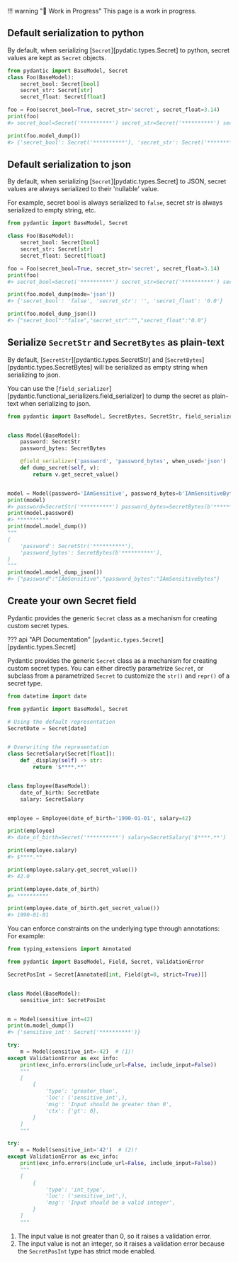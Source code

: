 !!! warning "🚧 Work in Progress"
    This page is a work in progress.

## Default serialization to python

By default, when serializing [`Secret`][pydatic.types.Secret] to python,
secret values are kept as `Secret` objects.

```py
from pydantic import BaseModel, Secret
class Foo(BaseModel):
    secret_bool: Secret[bool]
    secret_str: Secret[str]
    secret_float: Secret[float]

foo = Foo(secret_bool=True, secret_str='secret', secret_float=3.14)
print(foo)
#> secret_bool=Secret('**********') secret_str=Secret('**********') secret_float=Secret('**********')

print(foo.model_dump())
#> {'secret_bool': Secret('**********'), 'secret_str': Secret('**********'), 'secret_float': Secret('**********')}
```

## Default serialization to json

By default, when serializing [`Secret`][pydatic.types.Secret] to JSON,
secret values are always serialized to their 'nullable' value.

For example, secret bool is always serialized to `false`,
secret str is always serialized to empty string, etc.

```py
from pydantic import BaseModel, Secret

class Foo(BaseModel):
    secret_bool: Secret[bool]
    secret_str: Secret[str]
    secret_float: Secret[float]

foo = Foo(secret_bool=True, secret_str='secret', secret_float=3.14)
print(foo)
#> secret_bool=Secret('**********') secret_str=Secret('**********') secret_float=Secret('**********')

print(foo.model_dump(mode='json'))
#> {'secret_bool': 'false', 'secret_str': '', 'secret_float': '0.0'}

print(foo.model_dump_json())
#> {"secret_bool":"false","secret_str":"","secret_float":"0.0"}
```

## Serialize `SecretStr` and `SecretBytes` as plain-text

By default, [`SecretStr`][pydantic.types.SecretStr] and [`SecretBytes`][pydantic.types.SecretBytes]
will be serialized as empty string when serializing to json.

You can use the [`field_serializer`][pydantic.functional_serializers.field_serializer] to dump the
secret as plain-text when serializing to json.

```py
from pydantic import BaseModel, SecretBytes, SecretStr, field_serializer


class Model(BaseModel):
    password: SecretStr
    password_bytes: SecretBytes

    @field_serializer('password', 'password_bytes', when_used='json')
    def dump_secret(self, v):
        return v.get_secret_value()


model = Model(password='IAmSensitive', password_bytes=b'IAmSensitiveBytes')
print(model)
#> password=SecretStr('**********') password_bytes=SecretBytes(b'**********')
print(model.password)
#> **********
print(model.model_dump())
"""
{
    'password': SecretStr('**********'),
    'password_bytes': SecretBytes(b'**********'),
}
"""
print(model.model_dump_json())
#> {"password":"IAmSensitive","password_bytes":"IAmSensitiveBytes"}
```

## Create your own Secret field

Pydantic provides the generic `Secret` class as a mechanism for creating custom secret types.

??? api "API Documentation"
    [`pydantic.types.Secret`][pydantic.types.Secret]<br>

Pydantic provides the generic `Secret` class as a mechanism for creating custom secret types.
You can either directly parametrize `Secret`, or subclass from a parametrized `Secret` to customize the `str()` and `repr()` of a secret type.

```py
from datetime import date

from pydantic import BaseModel, Secret

# Using the default representation
SecretDate = Secret[date]


# Overwriting the representation
class SecretSalary(Secret[float]):
    def _display(self) -> str:
        return '$****.**'


class Employee(BaseModel):
    date_of_birth: SecretDate
    salary: SecretSalary


employee = Employee(date_of_birth='1990-01-01', salary=42)

print(employee)
#> date_of_birth=Secret('**********') salary=SecretSalary('$****.**')

print(employee.salary)
#> $****.**

print(employee.salary.get_secret_value())
#> 42.0

print(employee.date_of_birth)
#> **********

print(employee.date_of_birth.get_secret_value())
#> 1990-01-01
```

You can enforce constraints on the underlying type through annotations:
For example:

```py
from typing_extensions import Annotated

from pydantic import BaseModel, Field, Secret, ValidationError

SecretPosInt = Secret[Annotated[int, Field(gt=0, strict=True)]]


class Model(BaseModel):
    sensitive_int: SecretPosInt


m = Model(sensitive_int=42)
print(m.model_dump())
#> {'sensitive_int': Secret('**********')}

try:
    m = Model(sensitive_int=-42)  # (1)!
except ValidationError as exc_info:
    print(exc_info.errors(include_url=False, include_input=False))
    """
    [
        {
            'type': 'greater_than',
            'loc': ('sensitive_int',),
            'msg': 'Input should be greater than 0',
            'ctx': {'gt': 0},
        }
    ]
    """

try:
    m = Model(sensitive_int='42')  # (2)!
except ValidationError as exc_info:
    print(exc_info.errors(include_url=False, include_input=False))
    """
    [
        {
            'type': 'int_type',
            'loc': ('sensitive_int',),
            'msg': 'Input should be a valid integer',
        }
    ]
    """
```

1. The input value is not greater than 0, so it raises a validation error.
2. The input value is not an integer, so it raises a validation error because the `SecretPosInt` type has strict mode enabled.
